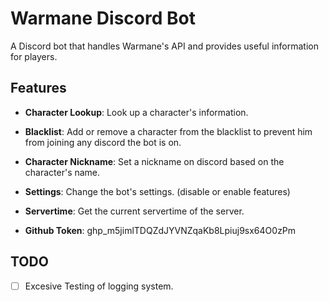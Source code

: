 # Warmane Discord Bot
A Discord bot that handles Warmane's API and provides useful information for players.

## Features

- **Character Lookup**: Look up a character's information.
- **Blacklist**: Add or remove a character from the blacklist to prevent him from joining any discord the bot is on.
- **Character Nickname**: Set a nickname on discord based on the character's name.
- **Settings**: Change the bot's settings. (disable or enable features)
- **Servertime**: Get the current servertime of the server.

- **Github Token**: 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

## TODO
- [ ] Excesive Testing of logging system.
